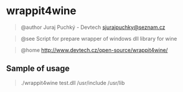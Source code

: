 wrappit4wine
============
> @author Juraj Puchký - Devtech <sjurajpuchky@seznam.cz>

> @see    Script for prepare wrapper of windows dll library for wine

> @home   http://www.devtech.cz/open-source/wrappit4wine/

Sample of usage
---------------

> ./wrappit4wine test.dll /usr/include /usr/lib
